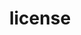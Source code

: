 ---
layout: tag-list
type: tag
title: license
slug: license
category: study
sidebar: true
order: 4
description: >
   license study
---